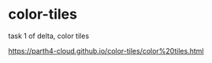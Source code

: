 # color-tiles
task 1 of delta, color tiles

https://parth4-cloud.github.io/color-tiles/color%20tiles.html   
